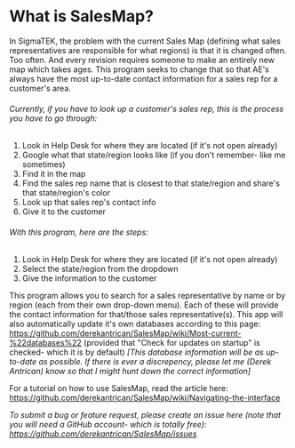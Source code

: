 # What is SalesMap?

In SigmaTEK, the problem with the current Sales Map (defining what sales representatives are responsible for what regions) is that it is changed often. Too often. And every revision requires someone to make an entirely new map which takes ages. This program seeks to change that so that AE's always have the most up-to-date contact information for a sales rep for a customer's area.

###### Currently, if you have to look up a customer's sales rep, this is the process you have to go through:

1. Look in Help Desk for where they are located (if it's not open already)
2. Google what that state/region looks like (if you don't remember- like me sometimes)
3. Find it in the map
4. Find the sales rep name that is closest to that state/region and share's that state/region's color
5. Look up that sales rep's contact info
6. Give it to the customer

###### With this program, here are the steps:

1. Look in Help Desk for where they are located (if it's not open already)
2. Select the state/region from the dropdown
3. Give the information to the customer

This program allows you to search for a sales representative by name or by region (each from their own drop-down menu). Each of these will provide the contact information for that/those sales representative(s). This app will also automatically update it's own databases according to this page: https://github.com/derekantrican/SalesMap/wiki/Most-current-%22databases%22 (provided that "Check for updates on startup" is checked- which it is by default) *[This database information will be as up-to-date as possible. If there is ever a discrepency, please let me (Derek Antrican) know so that I might hunt down the correct information]*

For a tutorial on how to use SalesMap, read the article here: https://github.com/derekantrican/SalesMap/wiki/Navigating-the-interface

*To submit a bug or feature request, please create an issue here (note that you will need a GitHub account- which is totally free): https://github.com/derekantrican/SalesMap/issues*

